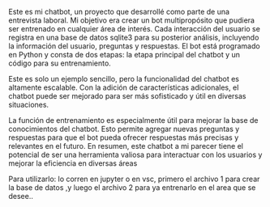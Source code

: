 Este es mi chatbot, un proyecto que desarrollé como parte de una entrevista laboral. Mi objetivo era crear un bot multipropósito que pudiera ser entrenado en cualquier área de interés. 
Cada interacción del usuario se registra en una base de datos sqlite3 para su posterior análisis, incluyendo la información del usuario, preguntas y respuestas. 
El bot está programado en Python y consta de dos etapas: la etapa principal del chatbot y un código para su entrenamiento.

Este es solo un ejemplo sencillo, pero la funcionalidad del chatbot es altamente escalable. 
Con la adición de características adicionales, el chatbot puede ser mejorado para ser más sofisticado y útil en diversas situaciones.

La función de entrenamiento es especialmente útil para mejorar la base de conocimientos del chatbot.
Esto permite agregar nuevas preguntas y respuestas para que el bot pueda ofrecer respuestas más precisas y relevantes en el futuro. 
En resumen, este chatbot a mi parecer tiene el potencial de ser una herramienta valiosa para interactuar con los usuarios y mejorar la eficiencia en diversas áreas

Para utilizarlo: lo corren en jupyter o en vsc, primero el archivo 1 para crear la base de datos ,y luego el archivo 2 para ya entrenarlo en el area que se desee.. 
